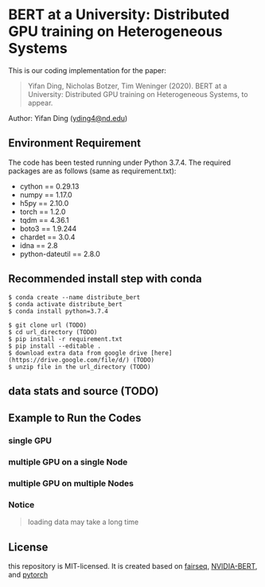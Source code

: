 # BERT at a University: Distributed GPU training on Heterogeneous Systems
This is our coding implementation for the paper:

>Yifan Ding, Nicholas Botzer, Tim Weninger (2020). 
BERT at a University: Distributed GPU training on Heterogeneous Systems, to appear.

Author: Yifan Ding (yding4@nd.edu)

## Environment Requirement
The code has been tested running under Python 3.7.4. The required packages are as follows (same as requirement.txt):
* cython == 0.29.13
* numpy == 1.17.0
* h5py == 2.10.0
* torch == 1.2.0
* tqdm == 4.36.1
* boto3 == 1.9.244
* chardet == 3.0.4
* idna == 2.8
* python-dateutil == 2.8.0

## Recommended install step with conda
```
$ conda create --name distribute_bert
$ conda activate distribute_bert
$ conda install python=3.7.4

$ git clone url (TODO)
$ cd url_directory (TODO)
$ pip install -r requirement.txt 
$ pip install --editable . 
$ download extra data from google drive [here](https://drive.google.com/file/d/) (TODO)
$ unzip file in the url_directory (TODO)
```

## data stats and source (TODO)

## Example to Run the Codes
### single GPU
### multiple GPU on a single Node
### multiple GPU on multiple Nodes

### Notice
> loading data may take a long time 

## License
this repository is MIT-licensed. It is created based on [fairseq](https://github.com/pytorch/fairseq), 
[NVIDIA-BERT](https://github.com/NVIDIA/DeepLearningExamples/tree/master/PyTorch/LanguageModeling/BERT), and 
[pytorch](https://github.com/pytorch/pytorch) 




